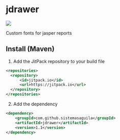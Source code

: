 ﻿# jdrawer

[![](https://jitpack.io/v/sistemasaguila/jdrawer.svg)](https://jitpack.io/#sistemasaguila/jdrawer)



Custom fonts for jasper reports


## Install (Maven)

1. Add the JitPack repository to your build file 

```xml
<repositories>
  <repository>
      <id>jitpack.io</id>
      <url>https://jitpack.io</url>
  </repository>
</repositories>
```

2. Add the dependency

```xml
<dependency>
    <groupId>com.github.sistemasaguila</groupId>
    <artifactId>jdrawer</artifactId>
    <version>1.1</version>
</dependency>
```
